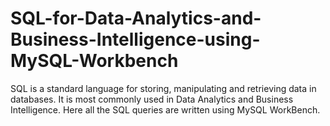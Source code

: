 # SQL-for-Data-Analytics-and-Business-Intelligence-using-MySQL-Workbench
SQL is a standard language for storing, manipulating and retrieving data in databases. It is most commonly used in Data Analytics and Business Intelligence.  Here all the SQL queries are written using MySQL WorkBench.
